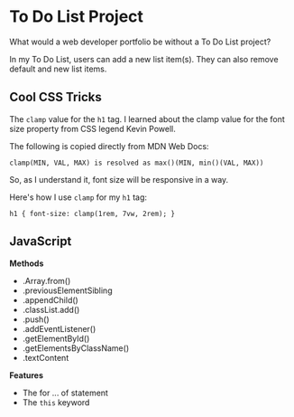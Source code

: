 # To Do List Project

What would a web developer portfolio be without a To Do List project?

In my To Do List, users can add a new list item(s). They can also remove default and new list items.

## Cool CSS Tricks

The `clamp` value for the `h1` tag. I learned about the clamp value for the font size property from CSS legend Kevin Powell.

The following is copied directly from MDN Web Docs:

    clamp(MIN, VAL, MAX) is resolved as max()(MIN, min()(VAL, MAX))

So, as I understand it, font size will be responsive in a way.

Here's how I use `clamp` for my `h1` tag:

`h1 { font-size: clamp(1rem, 7vw, 2rem); }`

## JavaScript

**Methods**

-   .Array.from()
-   .previousElementSibling
-   .appendChild()
-   .classList.add()
-   .push()
-   .addEventListener()
-   .getElementById()
-   .getElementsByClassName()
-   .textContent

**Features**

-   The for ... of statement
-   The `this` keyword

